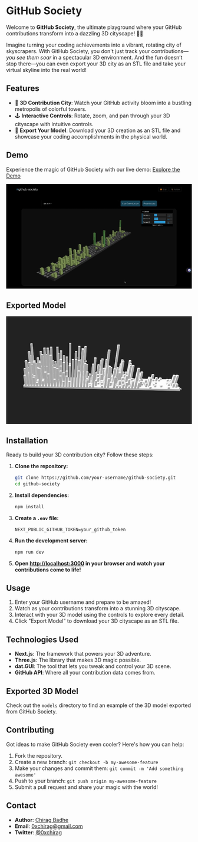 # GitHub Society

Welcome to **GitHub Society**, the ultimate playground where your GitHub contributions transform into a dazzling 3D cityscape! 🎨🚀

Imagine turning your coding achievements into a vibrant, rotating city of skyscrapers. With GitHub Society, you don't just track your contributions—_you see them soar_ in a spectacular 3D environment. And the fun doesn’t stop there—you can even export your 3D city as an STL file and take your virtual skyline into the real world!

## Features

- 🌟 **3D Contribution City**: Watch your GitHub activity bloom into a bustling metropolis of colorful towers.
- 🕹️ **Interactive Controls**: Rotate, zoom, and pan through your 3D cityscape with intuitive controls.
- 🎁 **Export Your Model**: Download your 3D creation as an STL file and showcase your coding accomplishments in the physical world.

## Demo

Experience the magic of GitHub Society with our live demo: [Explore the Demo](github-society.vercel.app)

![Screenshot 1](/public/app.gif)

## Exported Model

![GitHub Society in Action](/public/model.gif)

## Installation

Ready to build your 3D contribution city? Follow these steps:

1. **Clone the repository:**

   ```bash
   git clone https://github.com/your-username/github-society.git
   cd github-society
   ```

2. **Install dependencies:**

   ```bash
   npm install
   ```

3. **Create a `.env` file:**

   ```env
   NEXT_PUBLIC_GITHUB_TOKEN=your_github_token
   ```

4. **Run the development server:**

   ```bash
   npm run dev
   ```

5. **Open [http://localhost:3000](http://localhost:3000) in your browser and watch your contributions come to life!**

## Usage

1. Enter your GitHub username and prepare to be amazed!
2. Watch as your contributions transform into a stunning 3D cityscape.
3. Interact with your 3D model using the controls to explore every detail.
4. Click "Export Model" to download your 3D cityscape as an STL file.

## Technologies Used

- **Next.js**: The framework that powers your 3D adventure.
- **Three.js**: The library that makes 3D magic possible.
- **dat.GUI**: The tool that lets you tweak and control your 3D scene.
- **GitHub API**: Where all your contribution data comes from.

## Exported 3D Model

Check out the `models` directory to find an example of the 3D model exported from GitHub Society.

## Contributing

Got ideas to make GitHub Society even cooler? Here's how you can help:

1. Fork the repository.
2. Create a new branch: `git checkout -b my-awesome-feature`
3. Make your changes and commit them: `git commit -m 'Add something awesome'`
4. Push to your branch: `git push origin my-awesome-feature`
5. Submit a pull request and share your magic with the world!

## Contact

- **Author**: [Chirag Badhe](https://github.com/chiragbadhe)
- **Email**: 0xchirag@gmail.com
- **Twitter**: [@0xchirag](https://x.com/0xchirag)
